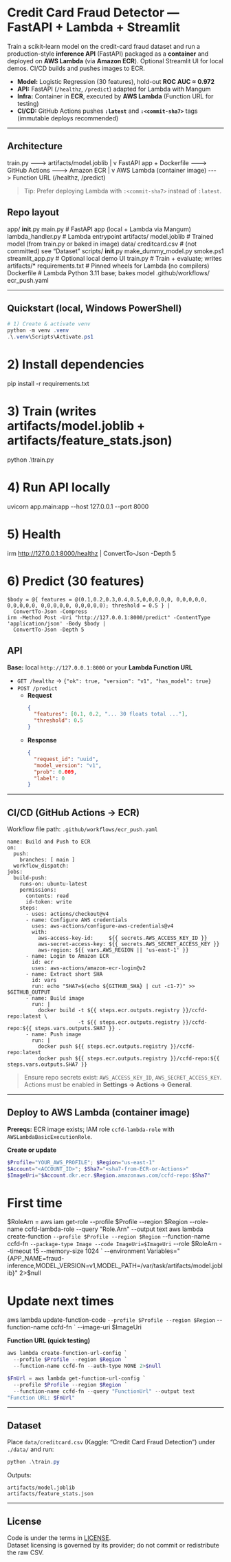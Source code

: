 # Credit Card Fraud Detector — FastAPI + Lambda + Streamlit

Train a scikit-learn model on the credit-card fraud dataset and run a production-style **inference API** (FastAPI) packaged as a **container** and deployed on **AWS Lambda** (via **Amazon ECR**). Optional Streamlit UI for local demos. CI/CD builds and pushes images to ECR.

- **Model:** Logistic Regression (30 features), hold-out **ROC AUC ≈ 0.972**
- **API:** FastAPI (`/healthz`, `/predict`) adapted for Lambda with Mangum
- **Infra:** Container in **ECR**, executed by **AWS Lambda** (Function URL for testing)
- **CI/CD:** GitHub Actions pushes **`:latest`** and **`:<commit-sha7>`** tags (immutable deploys recommended)

---

## Architecture

train.py  --->  artifacts/model.joblib
    |
    v
FastAPI app + Dockerfile  --->  GitHub Actions  --->  Amazon ECR
    |
    v
AWS Lambda (container image)  --->  Function URL (/healthz, /predict)


> Tip: Prefer deploying Lambda with `:<commit-sha7>` instead of `:latest`.

## Repo layout


app/
  __init__.py
  main.py              # FastAPI app (local + Lambda via Mangum)
  lambda_handler.py    # Lambda entrypoint
artifacts/
  model.joblib         # Trained model (from train.py or baked in image)
data/
  creditcard.csv       # (not committed) see “Dataset”
scripts/
  __init__.py
  make_dummy_model.py
  smoke.ps1
streamlit_app.py       # Optional local demo UI
train.py               # Train + evaluate; writes artifacts/*
requirements.txt       # Pinned wheels for Lambda (no compilers)
Dockerfile             # Lambda Python 3.11 base; bakes model
.github/workflows/
  ecr_push.yaml


---

## Quickstart (local, Windows PowerShell)

```powershell
# 1) Create & activate venv
python -m venv .venv
.\.venv\Scripts\Activate.ps1
```
# 2) Install dependencies
pip install -r requirements.txt

# 3) Train (writes artifacts/model.joblib + artifacts/feature_stats.json)
python .\train.py

# 4) Run API locally
uvicorn app.main:app --host 127.0.0.1 --port 8000

# 5) Health
irm http://127.0.0.1:8000/healthz | ConvertTo-Json -Depth 5

# 6) Predict (30 features)
```
$body = @{ features = @(0.1,0.2,0.3,0.4,0.5,0,0,0,0,0, 0,0,0,0,0, 0,0,0,0,0, 0,0,0,0,0, 0,0,0,0,0); threshold = 0.5 } |
  ConvertTo-Json -Compress
irm -Method Post -Uri "http://127.0.0.1:8000/predict" -ContentType 'application/json' -Body $body |
  ConvertTo-Json -Depth 5
```

## API

**Base:** local `http://127.0.0.1:8000` or your **Lambda Function URL**

- `GET /healthz` → `{"ok": true, "version": "v1", "has_model": true}`
- `POST /predict`
  - **Request**
    ```json
    {
      "features": [0.1, 0.2, "... 30 floats total ..."],
      "threshold": 0.5
    }
    ```
  - **Response**
    ```json
    {
      "request_id": "uuid",
      "model_version": "v1",
      "prob": 0.009,
      "label": 0
    }
    ```

---

## CI/CD (GitHub Actions → ECR)

Workflow file path: `.github/workflows/ecr_push.yaml`

```
name: Build and Push to ECR
on:
  push:
    branches: [ main ]
  workflow_dispatch:
jobs:
  build-push:
    runs-on: ubuntu-latest
    permissions:
      contents: read
      id-token: write
    steps:
      - uses: actions/checkout@v4
      - name: Configure AWS credentials
        uses: aws-actions/configure-aws-credentials@v4
        with:
          aws-access-key-id:     ${{ secrets.AWS_ACCESS_KEY_ID }}
          aws-secret-access-key: ${{ secrets.AWS_SECRET_ACCESS_KEY }}
          aws-region: ${{ vars.AWS_REGION || 'us-east-1' }}
      - name: Login to Amazon ECR
        id: ecr
        uses: aws-actions/amazon-ecr-login@v2
      - name: Extract short SHA
        id: vars
        run: echo "SHA7=$(echo ${GITHUB_SHA} | cut -c1-7)" >> $GITHUB_OUTPUT
      - name: Build image
        run: |
          docker build -t ${{ steps.ecr.outputs.registry }}/ccfd-repo:latest \
                       -t ${{ steps.ecr.outputs.registry }}/ccfd-repo:${{ steps.vars.outputs.SHA7 }} .
      - name: Push image
        run: |
          docker push ${{ steps.ecr.outputs.registry }}/ccfd-repo:latest
          docker push ${{ steps.ecr.outputs.registry }}/ccfd-repo:${{ steps.vars.outputs.SHA7 }}
```

> Ensure repo secrets exist: `AWS_ACCESS_KEY_ID`, `AWS_SECRET_ACCESS_KEY`.  
> Actions must be enabled in **Settings → Actions → General**.

---

## Deploy to AWS Lambda (container image)

**Prereqs:** ECR image exists; IAM role `ccfd-lambda-role` with `AWSLambdaBasicExecutionRole`.

**Create or update**
```powershell
$Profile="YOUR_AWS_PROFILE"; $Region="us-east-1"
$Account="<ACCOUNT_ID>"; $Sha7="<sha7-from-ECR-or-Actions>"
$ImageUri="$Account.dkr.ecr.$Region.amazonaws.com/ccfd-repo:$Sha7"
```
# First time
$RoleArn = aws iam get-role --profile $Profile --region $Region --role-name ccfd-lambda-role --query "Role.Arn" --output text
aws lambda create-function `
  --profile $Profile --region $Region `
  --function-name ccfd-fn `
  --package-type Image --code ImageUri=$ImageUri `
  --role $RoleArn --timeout 15 --memory-size 1024 `
  --environment Variables="{APP_NAME=fraud-inference,MODEL_VERSION=v1,MODEL_PATH=/var/task/artifacts/model.joblib}" 2>$null

# Update next times
aws lambda update-function-code `
  --profile $Profile --region $Region `
  --function-name ccfd-fn `
  --image-uri $ImageUri


**Function URL (quick testing)**
```powershell
aws lambda create-function-url-config `
  --profile $Profile --region $Region `
  --function-name ccfd-fn --auth-type NONE 2>$null

$FnUrl = aws lambda get-function-url-config `
  --profile $Profile --region $Region `
  --function-name ccfd-fn --query "FunctionUrl" --output text
"Function URL: $FnUrl"
```

---

## Dataset

Place `data/creditcard.csv` (Kaggle: “Credit Card Fraud Detection”) under `./data/` and run:

```powershell
python .\train.py
```

Outputs:
```
artifacts/model.joblib
artifacts/feature_stats.json
```

---

## License

Code is under the terms in [LICENSE](./LICENSE).  
Dataset licensing is governed by its provider; do not commit or redistribute the raw CSV.
